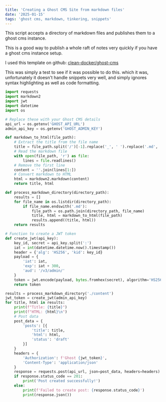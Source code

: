 ```yaml
---
title: 'Creating a Ghost CMS Site from markdown files'
date: '2025-01-15'
tags: 'ghost cms, markdown, tinkering, snippets'
---
```


This script accepts a directory of markdown files and publishes them to a ghost cms instance.

This is a good way to publish a whole raft of notes very quickly if you have a ghost cms instance setup.

I used this template on github: [clean-docker/ghost-cms](https://github.com/clean-docker/ghost-cms)

This was simply a test to see if it was possible to do this. which it was, unfortunately it doesn't handle snippets very well, and simply ignores syntax highlighting as well as code formatting.

```python
import requests
import markdown2
import jwt
import datetime
import os

# Replace these with your Ghost CMS details
api_url = os.getenv('GHOST_API_URL')
admin_api_key = os.getenv('GHOST_ADMIN_KEY')

def markdown_to_html(file_path):
    # Extract the title from the file name
    title = file_path.split('/')[-1].replace('_', ' ').replace('.md', '')
    # Read the markdown file
    with open(file_path, 'r') as file:
        lines = file.readlines()
    # Remove the first line
    content = ''.join(lines[1:])
    # Convert markdown to HTML
    html = markdown2.markdown(content)
    return title, html

def process_markdown_directory(directory_path):
    results = []
    for file_name in os.listdir(directory_path):
        if file_name.endswith('.md'):
            file_path = os.path.join(directory_path, file_name)
            title, html = markdown_to_html(file_path)
            results.append((title, html))
    return results

# Function to create a JWT token
def create_jwt(api_key):
    key_id, secret = api_key.split(':')
    iat = int(datetime.datetime.now().timestamp())
    header = {'alg': 'HS256', 'kid': key_id}
    payload = {
        'iat': iat,
        'exp': iat + 300,
        'aud': '/v3/admin/'
    }
    token = jwt.encode(payload, bytes.fromhex(secret), algorithm='HS256', headers=header)
    return token

results = process_markdown_directory('./content')
jwt_token = create_jwt(admin_api_key)
for title, html in results:
    print(f"Title: {title}")
    print(f"HTML: {html}\n")
    # Post data
    post_data = {
        'posts': [{
            'title': title,
            'html': html,
            'status': 'draft'
        }]
    }
    headers = {
        'Authorization': f'Ghost {jwt_token}',
        'Content-Type': 'application/json'
    }
    response = requests.post(api_url, json=post_data, headers=headers)
    if response.status_code == 201:
        print('Post created successfully!')
    else:
        print(f'Failed to create post: {response.status_code}')
        print(response.json())
```